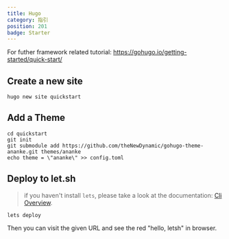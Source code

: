 ```yaml
---
title: Hugo
category: 指引
position: 201
badge: Starter
---
```


<alert type="info">

For futher framework related tutorial: <https://gohugo.io/getting-started/quick-start/>

</alert>

## Create a new site

```shell
hugo new site quickstart
```

## Add a Theme

```
cd quickstart
git init
git submodule add https://github.com/theNewDynamic/gohugo-theme-ananke.git themes/ananke
echo theme = \"ananke\" >> config.toml
```

## Deploy to let.sh

> if you haven't install `lets`, please take a look at the documentation: [Cli Overview](/cli/overview).

```shell
lets deploy
```

Then you can visit the given URL and see the red "hello, letsh" in browser.
